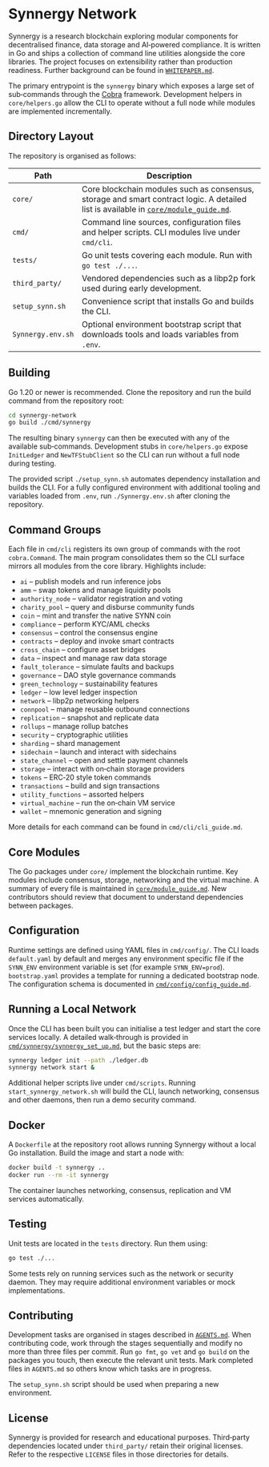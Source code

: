 # Synnergy Network

Synnergy is a research blockchain exploring modular components for
decentralised finance, data storage and AI‑powered compliance.  It is written in
Go and ships a collection of command line utilities alongside the core
libraries.  The project focuses on extensibility rather than production
readiness.  Further background can be found in [`WHITEPAPER.md`](WHITEPAPER.md).

The primary entrypoint is the `synnergy` binary which exposes a large set of
sub‑commands through the
[Cobra](https://github.com/spf13/cobra) framework. Development helpers in
`core/helpers.go` allow the CLI to operate without a full node while modules are
implemented incrementally.

## Directory Layout

The repository is organised as follows:

| Path | Description |
|------|-------------|
| `core/` | Core blockchain modules such as consensus, storage and smart contract logic. A detailed list is available in [`core/module_guide.md`](core/module_guide.md). |
| `cmd/` | Command line sources, configuration files and helper scripts. CLI modules live under `cmd/cli`. |
| `tests/` | Go unit tests covering each module. Run with `go test ./...`. |
| `third_party/` | Vendored dependencies such as a libp2p fork used during early development. |
| `setup_synn.sh` | Convenience script that installs Go and builds the CLI. |
| `Synnergy.env.sh` | Optional environment bootstrap script that downloads tools and loads variables from `.env`. |

## Building

Go 1.20 or newer is recommended. Clone the repository and run the build command
from the repository root:

```bash
cd synnergy-network
go build ./cmd/synnergy
```

The resulting binary `synnergy` can then be executed with any of the available
sub‑commands. Development stubs in `core/helpers.go` expose `InitLedger` and
`NewTFStubClient` so the CLI can run without a full node during testing.

The provided script `./setup_synn.sh` automates dependency installation and
builds the CLI.  For a fully configured environment with additional tooling and
variables loaded from `.env`, run `./Synnergy.env.sh` after cloning the
repository.

## Command Groups

Each file in `cmd/cli` registers its own group of commands with the root
`cobra.Command`. The main program consolidates them so the CLI surface mirrors
all modules from the core library. Highlights include:

- `ai` – publish models and run inference jobs
- `amm` – swap tokens and manage liquidity pools
- `authority_node` – validator registration and voting
- `charity_pool` – query and disburse community funds
- `coin` – mint and transfer the native SYNN coin
- `compliance` – perform KYC/AML checks
- `consensus` – control the consensus engine
- `contracts` – deploy and invoke smart contracts
- `cross_chain` – configure asset bridges
- `data` – inspect and manage raw data storage
- `fault_tolerance` – simulate faults and backups
- `governance` – DAO style governance commands
- `green_technology` – sustainability features
- `ledger` – low level ledger inspection
- `network` – libp2p networking helpers
- `connpool` – manage reusable outbound connections
- `replication` – snapshot and replicate data
- `rollups` – manage rollup batches
- `security` – cryptographic utilities
- `sharding` – shard management
- `sidechain` – launch and interact with sidechains
- `state_channel` – open and settle payment channels
- `storage` – interact with on‑chain storage providers
- `tokens` – ERC‑20 style token commands
- `transactions` – build and sign transactions
- `utility_functions` – assorted helpers
- `virtual_machine` – run the on‑chain VM service
- `wallet` – mnemonic generation and signing

More details for each command can be found in `cmd/cli/cli_guide.md`.

## Core Modules

The Go packages under `core/` implement the blockchain runtime. Key modules
include consensus, storage, networking and the virtual machine.  A summary of
every file is maintained in [`core/module_guide.md`](core/module_guide.md). New
contributors should review that document to understand dependencies between
packages.

## Configuration

Runtime settings are defined using YAML files in `cmd/config/`.  The CLI loads
`default.yaml` by default and merges any environment specific file if the
`SYNN_ENV` environment variable is set (for example `SYNN_ENV=prod`).
`bootstrap.yaml` provides a template for running a dedicated bootstrap node.
The configuration schema is documented in [`cmd/config/config_guide.md`](cmd/config/config_guide.md).

## Running a Local Network

Once the CLI has been built you can initialise a test ledger and start the core
services locally.  A detailed walk‑through is provided in
[`cmd/synnergy/synnergy_set_up.md`](cmd/synnergy/synnergy_set_up.md), but the
basic steps are:

```bash
synnergy ledger init --path ./ledger.db
synnergy network start &
```

Additional helper scripts live under `cmd/scripts`.  Running
`start_synnergy_network.sh` will build the CLI, launch networking, consensus and
other daemons, then run a demo security command.


## Docker

A `Dockerfile` at the repository root allows running Synnergy without a local Go installation.
Build the image and start a node with:

```bash
docker build -t synnergy ..
docker run --rm -it synnergy
```

The container launches networking, consensus, replication and VM services automatically.

## Testing

Unit tests are located in the `tests` directory. Run them using:

```bash
go test ./...
```

Some tests rely on running services such as the network or security daemon. They
may require additional environment variables or mock implementations.

## Contributing

Development tasks are organised in stages described in [`AGENTS.md`](../AGENTS.md).
When contributing code, work through the stages sequentially and modify no more
than three files per commit.  Run `go fmt`, `go vet` and `go build` on the
packages you touch, then execute the relevant unit tests.  Mark completed files
in `AGENTS.md` so others know which tasks are in progress.

The `setup_synn.sh` script should be used when preparing a new environment.

## License

Synnergy is provided for research and educational purposes.  Third‑party
dependencies located under `third_party/` retain their original licenses.  Refer
to the respective `LICENSE` files in those directories for details.
